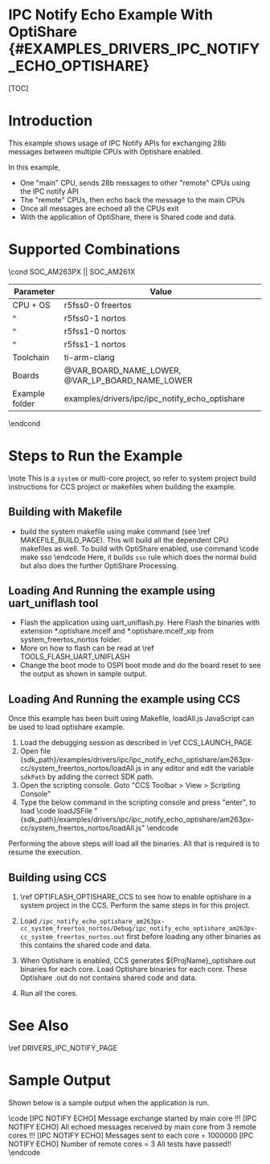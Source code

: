 # IPC Notify Echo Example With OptiShare {#EXAMPLES_DRIVERS_IPC_NOTIFY_ECHO_OPTISHARE}

[TOC]

# Introduction

This example shows usage of IPC Notify APIs for exchanging 28b messages between multiple CPUs with Optishare enabled. 

In this example,
- One "main" CPU, sends 28b messages to other "remote" CPUs using the IPC notify API
- The "remote" CPUs, then echo back the message to the main CPUs
- Once all messages are echoed all the CPUs exit
- With the application of OptiShare, there is Shared code and data. 

# Supported Combinations

\cond SOC_AM263PX || SOC_AM261X

 Parameter      | Value
 ---------------|-----------
 CPU + OS       | r5fss0-0 freertos
 ^              | r5fss0-1 nortos
 ^              | r5fss1-0 nortos
 ^              | r5fss1-1 nortos
 Toolchain      | ti-arm-clang
 Boards         | @VAR_BOARD_NAME_LOWER, @VAR_LP_BOARD_NAME_LOWER
 Example folder | examples/drivers/ipc/ipc_notify_echo_optishare

\endcond
# Steps to Run the Example

\note This is a `system` or multi-core project, so refer to system project build instructions for CCS project or makefiles when building the example.

## Building with Makefile 

- build the system makefile using
  make command (see \ref MAKEFILE_BUILD_PAGE). This will build all the dependent CPU makefiles as well.
  To build with OptiShare enabled, use command 
\code 
  make sso
\endcode 
Here, it builds `sso` rule which does the normal build but also does the further OptiShare Processing.

## Loading And Running the example using uart_uniflash tool

- Flash the application using uart_uniflash.py. Here Flash the binaries with extension *.optishare.mcelf and *.optishare.mcelf_xip from system_freertos_nortos folder. 
- More on how to flash can be read at \ref TOOLS_FLASH_UART_UNIFLASH
- Change the boot mode to OSPI boot mode and do the board reset to see the output as shown in sample output.

## Loading And Running the example using CCS

Once this example has been built using Makefile, loadAll.js JavaScript can be used to load optishare example.

1. Load the debugging session as described in \ref CCS_LAUNCH_PAGE 
2. Open file {sdk_path}/examples/drivers/ipc/ipc_notify_echo_optishare/am263px-cc/system_freertos_nortos/loadAll.js in any editor and edit the variable `sdkPath` by adding the correct SDK path.  
3. Open the scripting console. Goto "CCS Toolbar > View > Scripting Console"
4. Type the below command in the scripting console and press "enter", to load
  \code 
    loadJSFile "{sdk_path}/examples/drivers/ipc/ipc_notify_echo_optishare/am263px-cc/system_freertos_nortos/loadAll.js"
  \endcode 

Performing the above steps will load all the binaries. All that is required is to resume the execution.

## Building using CCS

1. \ref OPTIFLASH_OPTISHARE_CCS to see how to enable optishare in a system project in the CCS. Perform the same steps in for this project. 

2. Load `/ipc_notify_echo_optishare_am263px-cc_system_freertos_nortos/Debug/ipc_notify_echo_optishare_am263px-cc_system_freertos_nortos.out` first before loading any other binaries as this contains the shared code and data.  
3. When Optishare is enabled, CCS generates ${ProjName}_optishare.out binaries for each core. Load Optishare binaries for each core. These Optishare .out do not contains shared code and data. 
4. Run all the cores.  


# See Also

\ref DRIVERS_IPC_NOTIFY_PAGE

# Sample Output

Shown below is a sample output when the application is run.

\code 
[IPC NOTIFY ECHO] Message exchange started by main core !!!
[IPC NOTIFY ECHO] All echoed messages received by main core from 3 remote cores !!!
[IPC NOTIFY ECHO] Messages sent to each core = 1000000
[IPC NOTIFY ECHO] Number of remote cores = 3
All tests have passed!!
\endcode
